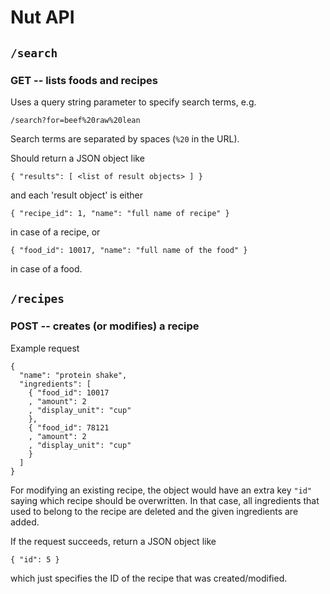 Nut API
=======

`/search`
---------

### GET -- lists foods and recipes

Uses a query string parameter to specify search terms, e.g.

`/search?for=beef%20raw%20lean`

Search terms are separated by spaces (`%20` in the URL).

Should return a JSON object like

```
{ "results": [ <list of result objects> ] }
```

and each 'result object' is either

```
{ "recipe_id": 1, "name": "full name of recipe" }
```
in case of a recipe, or
```
{ "food_id": 10017, "name": "full name of the food" }
```
in case of a food.

`/recipes`
----------

### POST -- creates (or modifies) a recipe

Example request

```
{
  "name": "protein shake",
  "ingredients": [
    { "food_id": 10017
    , "amount": 2
    , "display_unit": "cup"
    },
    { "food_id": 78121
    , "amount": 2
    , "display_unit": "cup"
    }
  ]
}
```

For modifying an existing recipe, the object would have an extra key `"id"`
saying which recipe should be overwritten. In that case, all ingredients that
used to belong to the recipe are deleted and the given ingredients are added.

If the request succeeds, return a JSON object like

```
{ "id": 5 }
```

which just specifies the ID of the recipe that was created/modified.
